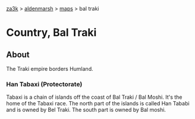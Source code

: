 [za3k](/) > [aldenmarsh](/aldenmarsh/) > [maps](maps) > bal traki

# Country, Bal Traki
## About
The Traki empire borders Humland.

### Han Tabaxi (Protectorate)
Tabaxi is a chain of islands off the coast of Bal Traki / Bal Moshi. It's the home of the Tabaxi race. The north part of the islands is called Han Tababi and is owned by Bel Traki. The south part is owned by Bal moshi.

